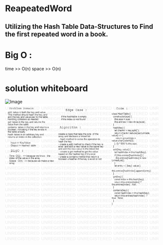 # ReapeatedWord

## Utilizing the Hash Table Data-Structures to Find the first repeated word in a book.

# Big O :
time  >> O(n)
space >> O(n)

# solution whiteboard
![Image](/assets/repeated-wordWB.jpg)
![Image](https://raw.githubusercontent.com/401-advanced-javascript-raghadanees/data-structures-and-algorithms/repeated-word/assets/hashTableWB.jpg)

